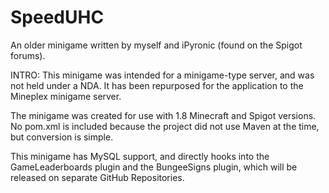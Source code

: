# SpeedUHC
An older minigame written by myself and iPyronic (found on the Spigot forums). 

INTRO: This minigame was intended for a minigame-type server, and was not held under a NDA. 
It has been repurposed for the application to the Mineplex minigame server.

The minigame was created for use with 1.8 Minecraft and Spigot versions.
No pom.xml is included because the project did not use Maven at the time, but conversion is simple.

This minigame has MySQL support, and directly hooks into the GameLeaderboards plugin and the
BungeeSigns plugin, which will be released on separate GitHub Repositories.
